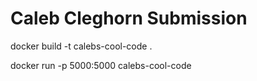 # Caleb Cleghorn Submission

docker build -t calebs-cool-code .

docker run -p 5000:5000 calebs-cool-code
